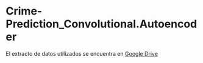 # Crime-Prediction_Convolutional.Autoencoder
El extracto de datos utilizados se encuentra en <a href="https://drive.google.com/file/d/1cZe2onu4tKAnRt4pP241pZEHch0tSvzk/view?usp=sharing">Google Drive</a>

